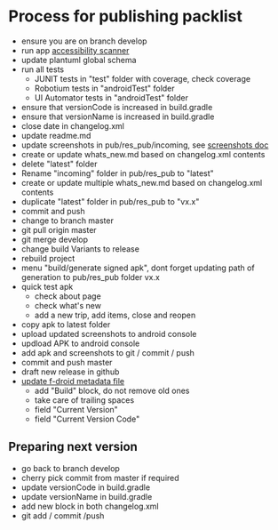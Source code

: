# Process for publishing packlist
 
 - ensure you are on branch develop
 - run app [accessibility scanner](https://play.google.com/store/apps/details?id=com.google.android.apps.accessibility.auditor&hl=fr)
 - update plantuml global schema
 - run all tests
    - JUNIT tests in "test" folder with coverage, check coverage
    - Robotium tests in "androidTest" folder
    - UI Automator tests in "androidTest" folder
 - ensure that versionCode is increased in build.gradle
 - ensure that versionName is increased in build.gradle
 - close date in changelog.xml
 - update readme.md
 - update screenshots in pub/res_pub/incoming, see [screenshots doc](screenshots.md)
 - create or update whats_new.md based on changelog.xml contents
 - delete "latest" folder
 - Rename "incoming" folder in pub/res_pub to "latest"
 - create or update multiple whats_new.md based on changelog.xml contents
 - duplicate "latest" folder in pub/res_pub to "vx.x"
 - commit and push
 - change to branch master
 - git pull origin master
 - git merge develop
 - change build Variants to release
 - rebuild project
 - menu "build/generate signed apk", dont forget updating path of generation to pub/res_pub folder vx.x
 - quick test apk
    - check about page
    - check what's new
    - add a new trip, add items, close and reopen
 - copy apk to latest folder
 - upload updated screenshots to android console    
 - updload APK to android console
 - add apk and screenshots to git / commit / push
 - commit and push master
 - draft new release in github
 - [update f-droid metadata file](https://gitlab.com/fdroid/fdroiddata/blob/master/metadata/com.nbossard.packlist.txt)
    - add "Build" block, do not remove old ones
    - take care of trailing spaces
    - field "Current Version"
    - field "Current Version Code"

 
## Preparing next version
 
 - go back to branch develop
 - cherry pick commit from master if required
 - update versionCode in build.gradle
 - update versionName in build.gradle
 - add new block in both changelog.xml
 - git add / commit /push
